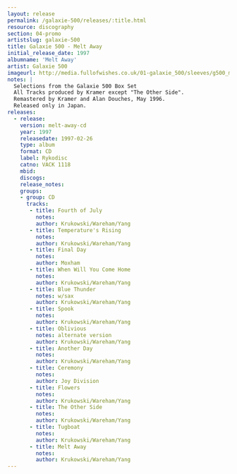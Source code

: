 ```yaml
---
layout: release
permalink: /galaxie-500/releases/:title.html
resource: discography
section: 04-promo
artistslug: galaxie-500
title: Galaxie 500 - Melt Away
initial_release_date: 1997
albumname: 'Melt Away'
artist: Galaxie 500
imageurl: http://media.fullofwishes.co.uk/01-galaxie_500/sleeves/g500_meltaway.jpg
notes: |
  Selections from the Galaxie 500 Box Set
  All Tracks produced by Kramer except "The Other Side".
  Remastered by Kramer and Alan Douches, May 1996.
  Released only in Japan.
releases:
  - release: 
    version: melt-away-cd
    year: 1997
    releasedate: 1997-02-26
    type: album
    format: CD
    label: Rykodisc
    catno: VACK 1118
    mbid: 
    discogs: 
    release_notes:
    groups:
    - group: CD
      tracks:
       - title: Fourth of July
         notes: 
         author: Krukowski/Wareham/Yang
       - title: Temperature's Rising
         notes: 
         author: Krukowski/Wareham/Yang
       - title: Final Day
         notes: 
         author: Moxham
       - title: When Will You Come Home
         notes: 
         author: Krukowski/Wareham/Yang
       - title: Blue Thunder
         notes: w/sax
         author: Krukowski/Wareham/Yang
       - title: Spook
         notes: 
         author: Krukowski/Wareham/Yang
       - title: Oblivious
         notes: alternate version
         author: Krukowski/Wareham/Yang
       - title: Another Day
         notes: 
         author: Krukowski/Wareham/Yang
       - title: Ceremony
         notes: 
         author: Joy Division
       - title: Flowers
         notes: 
         author: Krukowski/Wareham/Yang
       - title: The Other Side
         notes: 
         author: Krukowski/Wareham/Yang
       - title: Tugboat
         notes: 
         author: Krukowski/Wareham/Yang
       - title: Melt Away
         notes: 
         author: Krukowski/Wareham/Yang
---
```

